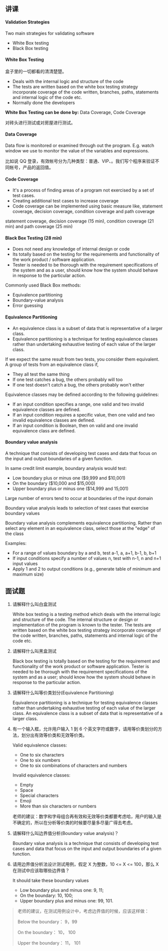 ## 讲课

#### Validation Strategies

Two main strategies for validating software

+ White Box testing
+ Black Box testing



#### White Box Testing

盒子里的一切都看的清清楚楚。

+ Deals with the internal logic and structure of the code
+ The tests are written based on the white box testing strategy incorporate coverage of the code written, branches, paths, statements and internal logic of the code etc.
+ Normally done the developers

**White Box Testing can be done by:** Data Coverage, Code Coverage

对砖头进行测试或对房屋进行测试。



#### Data Coverage

Data flow is monitored or examined through out the program. E.g. watch window we use to monitor the value of the variables and expressions.

比如说 QQ 登录，有效帐号分为几种类型：普通、VIP、。我们写个程序来验证不同帐号，产品的返回值。



#### Code Coverage

+ It's a process of finding areas of a program not exercised by a set of test cases.
+ Creating additional test cases to increase coverage
+ Code coverage can be implemented using basic measure like, statement coverage, decision coverage, condition coverage and path coverage

statement coverage, decision coverage (15 min), condition coverage (21 min) and path coverage (25 min)



#### Black Box Testing (28 min)

+ Does not need any knowledge of internal design or code
+ Its totally based on the testing for the requirements and functionality of the work product / software application.
+ Tester is needed to be thorough with the requirement specifications of the system and as a user, should know how the system should behave in response to the particular action.



Commonly used Black Box methods:

+ Equivalence partitioning
+ Boundary-value analysis
+ Error guessing



#### Equivalence Partitioning

+ An equivalence class is a subset of data that is representative of a larger class.
+ Equivalence partitioning is a technique for testing equivalence classes rather than undertaking exhaustive testing of each value of the larger class.

If we expect the same result from two tests, you consider them equivalent. A group of tests from an equivalence class if,

+ They all test the same thing
+ If one test catches a bug, the others probably will too
+ If one test doesn't catch a bug, the others probably won't either

Equivalence classes may be defined according to the following guidelines:

+ If an input condition specifies a range, one valid and two invalid equivalence classes are defined.
+ If an input condition requires a specific value, then one valid and two invalid equivalence classes are defined.
+ If an input condition is Boolean, then on valid and one invalid equivalence class are defined.



#### Boundary value analysis

A technique that consists of developing test cases and data that focus on the input and output boundaries of a given function.

In same credit limit example, boundary analysis would test:

+ Low boundary plus or minus one ($9,999 and $10,001)
+ On the boundary ($10,000 and $15,000)
+ Upper boundary plus or minus one ($14,999 and 15,001)

Large number of errors tend to occur at boundaries of the input domain

Boundary value analysis leads to selection of test cases that exercise boundary values

Boundary value analysis complements equivalence partitioning. Rather than select any element in an equivalence class, select those at the "edge" of the class

Examples:

+ For a range of values boundary by a and b, test a-1, a, a+1, b-1, b, b+1
+ If input conditions specify a number of values n, test with n-1, n and n+1 input values
+ Apply 1 and 2 to output conditions (e.g., generate table of minimum and maximum size)



## 面试题

1. 请解释什么叫白盒测试

   White box testing is a testing method which deals with the internal logic and structure of the code. The internal structure or design or implementation of the program is known to the tester. The tests are written based on the white box testing strategy incorporate coverage of the code written, branches, paths, statements and internal logic of the code etc.

2. 请解释什么叫黑盒测试

   Black box testing is totally based on the testing for the requirement and functionality of the work product or software application. Tester is needed to be thorough with the requirement specifications of the system and as a user; should know how the system should behave in response to the particular action.

3. 请解释什么叫等价类划分(Equivalence Partitioning)

   Equivalence partitioning is a technique for testing equivalence classes rather than undertaking exhaustive testing of each value of the larger class. An equivalence class is a subset of data that is representative of a larger class.

   

4. 有一个输入框，允许用户输入 1 到 6 个英文字符或数字，请用等价类划分的方法，划分出有效等价类和无效等价类。

   Valid equivalence classes:

   + One to six characters
   + One to six numbers
   + One to six combinations of characters and numbers

   Invalid equivalence classes:

   + Empty
   + Space
   + Special characters
   + Emoji
   + More than six characters or numbers

   老师的建议：数字和字母组合再有效和无效等价类都要考虑哈，用户的输入是不确定的，所以在分析等价类的时候要尽量多尽量广得去考虑。

5. 请解释什么叫边界值分析(Boundary value analysis)？

   Boundary value analysis is a technique that consists of developing test cases and data that focus on the input and output boundaries of a given function.

6. 请用边界值分析法设计测试用例，假定 X 为整数，10 <= X <= 100，那么 X 在测试中应该取哪些边界值？

   It should take these boundary values

   + Low boundary plus and minus one: 9, 11;
   + On the boundary: 10, 100;
   + Upper boundary plus and minus one: 99, 101.

> 老师的建议，在测试用例设计中，考虑边界值的时候，应该这样做：
>
> Below the boundary： 9，99
>
> On the boundary： 10， 100
>
> Upper the boundary： 11， 101